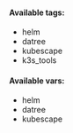 #### Available tags:
- helm
- datree
- kubescape
- k3s_tools

#### Available vars:
- helm
- datree
- kubescape
